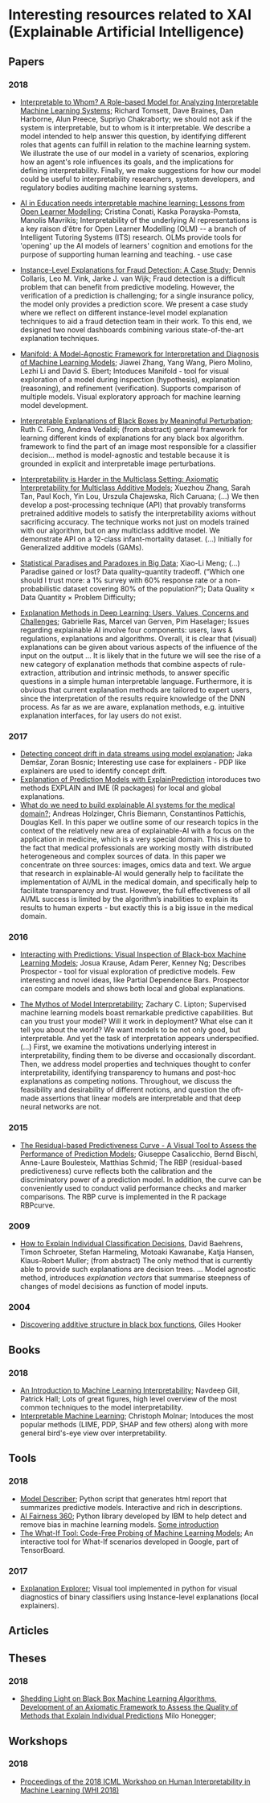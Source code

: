 # Interesting resources related to XAI (Explainable Artificial Intelligence)

## Papers

### 2018

* [Interpretable to Whom? A Role-based Model for Analyzing Interpretable Machine Learning Systems](https://arxiv.org/abs/1806.07552); Richard Tomsett, Dave Braines, Dan Harborne, Alun Preece, Supriyo Chakraborty; we should not ask if the system is interpretable, but to whom is it interpretable. We describe a model intended to help answer this question, by identifying different roles that agents can fulfill in relation to the machine learning system. We illustrate the use of our model in a variety of scenarios, exploring how an agent's role influences its goals, and the implications for defining interpretability. Finally, we make suggestions for how our model could be useful to interpretability researchers, system developers, and regulatory bodies auditing machine learning systems.

* [AI in Education needs interpretable machine learning: Lessons from Open Learner Modelling](https://arxiv.org/abs/1807.00154); Cristina Conati, Kaska Porayska-Pomsta, Manolis Mavrikis; Interpretability of the underlying AI representations is a key raison d'être for Open Learner Modelling (OLM) -- a branch of Intelligent Tutoring Systems (ITS) research. OLMs provide tools for 'opening' up the AI models of learners' cognition and emotions for the purpose of supporting human learning and teaching. - use case

* [Instance-Level Explanations for Fraud Detection: A Case Study](https://arxiv.org/abs/1806.07129); Dennis Collaris, Leo M. Vink, Jarke J. van Wijk; Fraud detection is a difficult problem that can benefit from predictive modeling. However, the verification of a prediction is challenging; for a single insurance policy, the model only provides a prediction score. We present a case study where we reflect on different instance-level model explanation techniques to aid a fraud detection team in their work. To this end, we designed two novel dashboards combining various state-of-the-art explanation techniques.

* [Manifold: A Model-Agnostic Framework for Interpretation and Diagnosis of Machine Learning Models](https://arxiv.org/pdf/1808.00196.pdf); Jiawei Zhang, Yang Wang, Piero Molino, Lezhi Li and David S. Ebert; Intoduces Manifold - tool for visual exploration of a model during  inspection (hypothesis), explanation (reasoning), and refinement (verification). Supports comparison of multiple models. Visual exploratory approach for machine learning model development.

* [Interpretable Explanations of Black Boxes by Meaningful Perturbation](https://arxiv.org/pdf/1704.03296.pdf); Ruth C. Fong, Andrea Vedaldi; (from abstract) general framework for learning different kinds of explanations for any black box algorithm. framework to find the part of an image most responsible for a classifier decision... method is model-agnostic and testable because it is grounded in explicit and interpretable image perturbations.

* [Interpretability is Harder in the Multiclass Setting: Axiomatic Interpretability for Multiclass Additive Models](https://arxiv.org/pdf/1810.09092.pdf); Xuezhou Zhang, Sarah Tan, Paul Koch, Yin Lou, Urszula Chajewska, Rich Caruana; (...) We then develop a post-processing technique (API) that provably transforms pretrained additive models to satisfy the interpretability axioms without sacrificing accuracy. The technique works not just on models trained with our algorithm, but on any multiclass additive model. We demonstrate API on a 12-class infant-mortality dataset. (...) Initially for Generalized additive models (GAMs).

* [Statistical Paradises and Paradoxes in Big Data](https://statistics.fas.harvard.edu/files/statistics-2/files/statistical_paradises_and_paradoxes_in_big_data_.pdf); Xiao-Li Meng; (...) Paradise gained or lost? Data quality-quantity tradeoff. (“Which one should I trust more: a 1% survey with 60% response rate or a non-probabilistic dataset covering 80% of the population?”); Data Quality × Data Quantity × Problem Difficulty; 

* [Explanation Methods in Deep Learning: Users, Values, Concerns and Challenges](https://arxiv.org/pdf/1803.07517.pdf); Gabrielle Ras, Marcel van Gerven, Pim Haselager; Issues regarding explainable AI involve four components: users, laws & regulations, explanations and algorithms. Overall, it is clear that (visual) explanations can be given about various aspects of the influence of the input on the output ... It is likely that in the future we will see the rise of a new category of explanation methods that combine aspects of rule-extraction, attribution and intrinsic methods, to answer specific questions in a simple human interpretable language. Furthermore, it is obvious that current explanation methods are tailored to expert users, since the interpretation of the results require knowledge of the DNN process. As far as we are aware, explanation methods, e.g. intuitive explanation interfaces, for lay users do not exist.

### 2017

* [Detecting concept drift in data streams using model explanation](https://www.researchgate.net/publication/320177686_Detecting_concept_drift_in_data_streams_using_model_explanation); Jaka Demšar, Zoran Bosnic; Interesting use case for explainers - PDP like explainers are used to identify concept drift.
* [Explanation of Prediction Models with ExplainPrediction](http://www.informatica.si/index.php/informatica/article/view/2227/1121) intoroduces two methods EXPLAIN and IME (R packages) for local and global explanations.
* [What do we need to build explainable AI systems for the medical domain?](https://arxiv.org/pdf/1712.09923.pdf); Andreas Holzinger, Chris Biemann, Constantinos Pattichis, Douglas Kell. In this paper we outline some of our research topics in the context of the relatively new area of explainable-AI with a focus on the application in medicine, which is a very special domain. This is due to the fact that medical professionals are working mostly with distributed heterogeneous and complex sources of data. In this paper we concentrate on three sources: images, omics data and text. We argue that research in explainable-AI would generally help to facilitate the implementation of AI/ML in the medical domain, and specifically help to facilitate transparency and trust.  However, the full effectiveness of all AI/ML success is limited by the algorithm’s inabilities to explain its results to human experts - but exactly this is a big issue in the medical domain.

### 2016 

* [Interacting with Predictions: Visual Inspection of Black-box Machine Learning Models](http://perer.org/papers/adamPerer-Prospector-CHI2016.pdf); Josua Krause, Adam Perer, Kenney Ng; Describes Prospector - tool for visual exploration of predictive models. Few interesting and novel ideas, like Partial Dependence Bars. Prospector can compare models and shows both local and global explanations.

* [The Mythos of Model Interpretability](https://arxiv.org/abs/1606.03490); Zachary C. Lipton; Supervised machine learning models boast remarkable predictive capabilities. But can you trust your model? Will it work in deployment? What else can it tell you about the world? We want models to be not only good, but interpretable. And yet the task of interpretation appears underspecified. (...) First, we examine the motivations underlying interest in interpretability, finding them to be diverse and occasionally discordant. Then, we address model properties and techniques thought to confer interpretability, identifying transparency to humans and post-hoc explanations as competing notions. Throughout, we discuss the feasibility and desirability of different notions, and question the oft-made assertions that linear models are interpretable and that deep neural networks are not. 

### 2015

* [The Residual-based Predictiveness Curve - A Visual Tool to Assess the Performance of Prediction Models](https://www.ncbi.nlm.nih.gov/pubmed/26676377); Giuseppe Casalicchio, Bernd Bischl, Anne-Laure Boulesteix, Matthias Schmid; The RBP (residual-based predictiveness) curve reflects both the calibration and the discriminatory power of a prediction model. In addition, the curve can be conveniently used to conduct valid performance checks and marker comparisons. The RBP curve is implemented in the R package RBPcurve. 

### 2009

* [How to Explain Individual Classification Decisions](https://arxiv.org/pdf/0912.1128.pdf), David Baehrens, Timon Schroeter, Stefan Harmeling, Motoaki Kawanabe, Katja Hansen, Klaus-Robert Muller; (from abstract) The only method that is currently able to provide such explanations are decision trees. ... Model agnostic method, introduces *explanation vectors* that summarise steepness of changes of model decisions as function of model inputs.

### 2004

* [Discovering additive structure in black box functions](https://dl.acm.org/citation.cfm?doid=1014052.1014122), Giles Hooker


## Books

### 2018

* [An Introduction to Machine Learning Interpretability](https://www.oreilly.com/library/view/an-introduction-to/9781492033158/); Navdeep Gill, Patrick Hall; Lots of great figures, high level overview of the most common techniques to the model interpretability.
* [Interpretable Machine Learning](https://christophm.github.io/interpretable-ml-book/); Christoph Molnar; Intoduces the most popular methods (LIME, PDP, SHAP and few others) along with more general bird's-eye view over interpretability. 


## Tools

### 2018

* [Model Describer](https://github.com/DataScienceSquad/model-describer); Python script that generates html report that summarizes predictive models. Interactive and rich in descriptions.
* [AI Fairness 360](https://github.com/IBM/aif360); Python library developed by IBM to help detect and remove bias in machine learning models. [Some introduction](https://arxiv.org/abs/1810.01943)
* [The What-If Tool: Code-Free Probing of Machine Learning Models](https://ai.googleblog.com/2018/09/the-what-if-tool-code-free-probing-of.html); An interactive tool for What-If scenarios developed in Google, part of TensorBoard.

### 2017

* [Explanation Explorer](https://github.com/nyuvis/explanation_explorer); Visual tool implemented in python for visual diagnostics of binary classifiers using lnstance-level explanations (local explainers).

## Articles

## Theses

### 2018 

* [Shedding Light on Black Box Machine Learning Algorithms, Development of an Axiomatic Framework to Assess the Quality of Methods that Explain Individual Predictions](https://arxiv.org/pdf/1808.05054.pdf) Milo Honegger; 


## Workshops

### 2018

* [Proceedings of the 2018 ICML Workshop on Human Interpretability in Machine Learning (WHI 2018)](https://arxiv.org/html/1807.01308)


